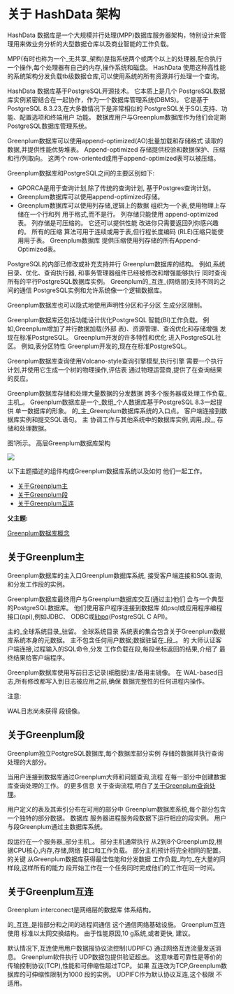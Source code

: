 # 关于 HashData 架构

HashData 数据库是一个大规模并行处理\(MPP\)数据库服务器架构，特别设计来管理用来做业务分析的大型数据仓库以及商业智能的工作负载。

MPP\(有时也称为一个_无共享_架构\)是指系统两个或两个以上的处理器,配合执行一个操作,每个处理器有自己的内存,操作系统和磁盘。 HashData 使用这种高性能的系统架构分发负载tb级数据仓库,可以使用系统的所有资源并行处理一个查询。

HashData 数据库基于PostgreSQL开源技术。 它本质上是几个 PostgreSQL数据库实例紧密结合在一起协作，作为一个数据库管理系统\(DBMS\)。 它是基于PostgreSQL 8.3.23,在大多数情况下是非常相似的 PostgreSQL关于SQL支持、功能、配置选项和终端用户 功能。 数据库用户与Greenplum数据库作为他们会定期 PostgreSQL数据库管理系统。

Greenplum数据库可以使用append-optimized\(AO\)批量加载和存储格式 读取的数据,并提供性能优势堆表。 Append-optimized 存储提供校验和数据保护、压缩和行/列取向。 这两个 row-oriented或用于append-optimized表可以被压缩。

Greenplum数据库和PostgreSQL之间的主要区别如下:

* GPORCA是用于查询计划,除了传统的查询计划, 基于Postgres查询计划。
* Greenplum数据库可以使用append-optimized存储。
* Greenplum数据库可以使用列存储,逻辑上的数据 组织为一个表,使用物理上存储在一个行和列 用于格式,而不是行。 列存储只能使用 append-optimized表。 列存储是可压缩的。 它还可以提供性能 改进你只需要返回列你感兴趣的。 所有的压缩 算法可用于连续或用于表,但行程长度编码 \(RLE\)压缩只能使用用于表。 Greenplum数据库 提供压缩使用列存储的所有Append-Optimized表。

PostgreSQL的内部已修改或补充支持并行 Greenplum数据库的结构。 例如,系统目录、优化、查询执行器, 和事务管理器组件已经被修改和增强能够执行 同时查询所有的平行PostgreSQL数据库实例。 Greenplum的_互连_\(网络层\)支持不同的之间的通信 PostgreSQL实例和允许系统像一个逻辑数据库。

Greenplum数据库也可以隐式地使用声明性分区和子分区 生成分区限制。

Greenplum数据库还包括功能设计优化PostgreSQL 智能\(BI\)工作负载。 例如,Greenplum增加了并行数据加载\(外部 表\)、资源管理、查询优化和存储增强 发现在标准PostgreSQL。 Greenplum开发的许多特性和优化 进入PostgreSQL社区。 例如,表分区特性 Greenplum开发的,现在在标准PostgreSQL。

Greenplum数据库查询使用Volcano-style查询引擎模型,执行引擎 需要一个执行计划,并使用它生成一个树的物理操作,评估表 通过物理运营商,提供了在查询结果的反应。

Greenplum数据库存储和处理大量数据的分发数据 跨多个服务器或处理工作负载_主机_。 Greenplum数据库是一个_数组_个人数据库基于PostgreSQL 8.3一起提供 单一数据库的形象。 的_主_Greenplum数据库系统的入口点。 客户端连接到数据库实例和提交SQL语句。 主 协调工作与其他系统中的数据库实例,调用_段_, 存储和处理数据。

图1所示。 高层Greenplum数据库架构

  


![](http://greenplum.org/docs/admin_guide/graphics/highlevel_arch.jpg)

  


以下主题描述的组件构成Greenplum数据库系统以及如何 他们一起工作。

* [关于Greenplum主](http://greenplum.org/docs/admin_guide/intro/arch_overview.html#arch_master)
* [关于Greenplum段](http://greenplum.org/docs/admin_guide/intro/arch_overview.html#arch_segments)
* [关于Greenplum互连](http://greenplum.org/docs/admin_guide/intro/arch_overview.html#arch_interconnect)

**父主题:**

[Greenplum数据库概念](http://greenplum.org/docs/admin_guide/intro/partI.html)

## 关于Greenplum主

Greenplum数据库的主入口Greenplum数据库系统, 接受客户端连接和SQL查询,和分发工作段的实例。

Greenplum数据库最终用户与Greenplum数据库交互\(通过主\)他们 会与一个典型的PostgreSQL数据库。 他们使用客户程序连接到数据库 如psql或应用程序编程接口\(api\),例如JDBC、 ODBC或[libpq](https://www.postgresql.org/docs/8.3/static/libpq.html)\(PostgreSQL C API\)。

主的_全球系统目录_驻留。 全球系统目录 系统表的集合包含关于Greenplum数据库系统本身的元数据。 主不包含任何用户数据;数据驻留在_段_。 的 大师认证客户端连接,过程输入的SQL命令,分发 工作负载在段,每段坐标返回的结果,介绍了 最终结果给客户端程序。

Greenplum数据库使用写前日志记录\(细胞膜\)主/备用主镜像。 在 WAL-based日志,所有修改都写入到日志被应用之前,确保 数据完整性的任何进程内操作。

注意:

WAL日志尚未获得 段镜像。

## 关于Greenplum段

Greenplum独立PostgreSQL数据库,每个数据库部分实例 存储的数据并执行查询处理的大部分。

当用户连接到数据库通过Greenplum大师和问题查询,流程 在每一部分中创建数据库查询处理的工作。 的更多信息 关于查询流程,明白了[关于Greenplum查询处理](http://greenplum.org/docs/admin_guide/query/topics/parallel-proc.html#topic1)。

用户定义的表及其索引分布在可用的部分中 Greenplum数据库系统,每个部分包含一个独特的部分数据。 数据库 服务器进程服务段数据下运行相应的段实例。 用户与段Greenplum通过主数据库系统。

段运行在一个服务器_部分主机_。 部分主机通常执行 从2到8个Greenplum段,根据CPU核心,内存,存储,网络 接口和工作负载。 部分主机预计将完全相同的配置。 的关键 从Greenplum数据库获得最佳性能和分发数据 工作负载_均匀_在大量的同样段,这样所有的能力 段开始工作在一个任务同时完成他们的工作在同一时间。

## 关于Greenplum互连

Greenplum interconect是网络层的数据库 体系结构。

的_互连_是指部分和之间的进程间通信 这个通信网络基础设施。 Greenplum互连使用 标准以太网交换结构。 由于性能原因,10 g系统,或者更快, 建议。

默认情况下,互连使用用户数据报协议流控制\(UDPIFC\) 通过网络互连流量发送消息。 Greenplum软件执行 UDP数据包提供验证超出。 这意味着可靠性是等价的 传输控制协议\(TCP\),性能和可伸缩性超过TCP。 如果 互连改为TCP,Greenplum数据库的可伸缩性限制为1000 段的实例。 UDPIFC作为默认协议互连,这个极限 不适用。

  


